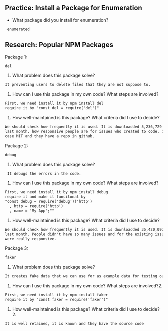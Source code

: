 ## Practice: Install a Package for Enumeration

- What package did you install for enumeration?

```md
 enumerated
```

## Research: Popular NPM Packages

Package 1:
```md
del
```
1.  What problem does this package solve?
```md
It preventing users to delete files that they are not suppose to.
```
1.  How can I use this package in my own code? What steps are involved?
```md
First, we need install it by npm install del
require it by "const del = require('del')"
```
1.  How well-maintained is this package? What criteria did I use to decide?
```md
We should check how frequently it is used. It is downloadded 5,236,729 times
last month. how responsive people are for issues who created to code, in this
case MIT and they have a repo in github.
```

Package 2:
```md
debug
```
1.  What problem does this package solve?
```md
 It debugs the errors in the code.
```
1.  How can I use this package in my own code? What steps are involved?
```md
First, we need install it by npm install debug
require it and make it funcitonal by
"const debug = require('debug')('http')
  , http = require('http')
  , name = 'My App';""
```
1.  How well-maintained is this package? What criteria did I use to decide?
```md
We should check how frequently it is used. It is downloadded 35,420,092 times
last month. People didn't have so many issues and for the existing issues they
were really responsive.
```

Package 3:
```md
faker
```
1.  What problem does this package solve?
```md
It creates fake data that we can use for as example data for testing our applications
```
1.  How can I use this package in my own code? What steps are involved?2.
```md
First, we need install it by npm install faker
require it by "const faker = require('faker')"
```
1.  How well-maintained is this package? What criteria did I use to decide?2.
```md
It is well retained, it is known and they have the source code
```
